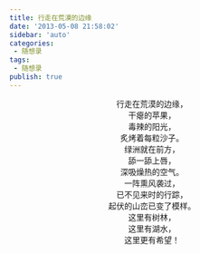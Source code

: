 ```yaml
---
title: 行走在荒漠的边缘 
date: '2013-05-08 21:58:02'
sidebar: 'auto'
categories:
 - 随想录
tags:
 - 随想录
publish: true
---
```


<center>行走在荒漠的边缘，  </center>
<center>干瘪的苹果，  </center>
<center>毒辣的阳光，  </center>
<center>炙烤着每粒沙子。  </center>
<center>绿洲就在前方，  </center>
<center>舔一舔上唇，  </center>
<center>深吸燥热的空气。  </center>
<center>一阵熏风袭过，  </center>
<center>已不见来时的行踪，  </center>
<center>起伏的山峦已变了模样。  </center>
<center>这里有树林，  </center>
<center>这里有湖水，  </center>
<center>这里更有希望！  </center>